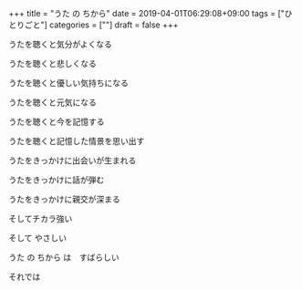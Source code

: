 +++
title = "うた の ちから"
date = 2019-04-01T06:29:08+09:00
tags = ["ひとりごと"]
categories = [""]
draft = false
+++

うたを聴くと気分がよくなる

うたを聴くと悲しくなる

うたを聴くと優しい気持ちになる

うたを聴くと元気になる

うたを聴くと今を記憶する

うたを聴くと記憶した情景を思い出す

うたをきっかけに出会いが生まれる

うたをきっかけに話が弾む

うたをきっかけに親交が深まる

そしてチカラ強い

そして やさしい

うた の ちから は　すばらしい

それでは
